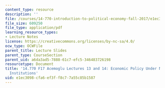 ```yaml
---
content_type: resource
description: ''
file: /courses/14-770-introduction-to-political-economy-fall-2017/e1ec3098cfa6ef3ff8c77a55c85b1587_MIT14_770F17_lec13_14_acemoglu.pdf
file_size: 609250
file_type: application/pdf
learning_resource_types:
- Lecture Notes
license: https://creativecommons.org/licenses/by-nc-sa/4.0/
ocw_type: OCWFile
parent_title: Lecture Slides
parent_type: CourseSection
parent_uid: a6da3ad5-7888-61c7-efc5-346483726198
resourcetype: Document
title: '14.770 F17 Acemoglu Lectures 13 and 14: Economic Policy Under Nondemocratic
  Institutions'
uid: e1ec3098-cfa6-ef3f-f8c7-7a55c85b1587
---
```

